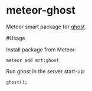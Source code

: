 meteor-ghost
=================

Meteor smart package for [ghost](https://github.com/TryGhost/Ghost).

#Usage

Install package from Meteor:
```
meteor add mrt:ghost

```
Run ghost in the server start-up:
```
ghost();
```
